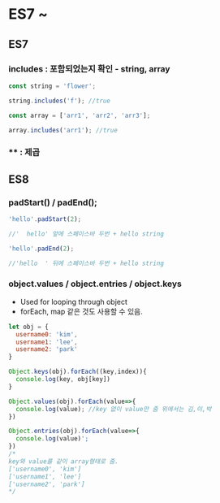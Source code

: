 # ES7 ~

## ES7
### includes : 포함되었는지 확인 - string, array 
```javascript
const string = 'flower';

string.includes('f'); //true 

const array = ['arr1', 'arr2', 'arr3'];

array.includes('arr1'); //true
```

### ** : 제곱

## ES8 
### padStart() / padEnd();

```javascript
'hello'.padStart(2);

//'  hello' 앞에 스페이스바 두번 + hello string 

'hello'.padEnd(2);

//'hello  ' 뒤에 스페이스바 두번 + hello string 
```

### object.values / object.entries / object.keys
- Used for looping through object
- forEach, map 같은 것도 사용할 수 있음.

```javascript
let obj = {
  username0: 'kim',
  username1: 'lee',
  username2: 'park'
}

Object.keys(obj).forEach((key,index)){
  console.log(key, obj[key])
}

Object.values(obj).forEach(value=>{
  console.log(value); //key 없이 value만 줌 위에서는 김,이,박
})

Object.entries(obj).forEach(value=>{
  console.log(value)'; 
})
/*
key와 value를 같이 array형태로 줌.
['username0', 'kim']
['username1', 'lee']
['username2', 'park']
*/
```
